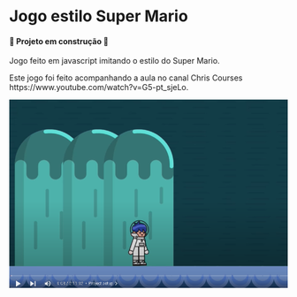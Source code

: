 # Jogo estilo Super Mario
<h4>🚧 Projeto em construção 🚧</h4>
<p>
    Jogo feito em javascript imitando o estilo do Super Mario.
</p>

<p>
    Este jogo foi feito acompanhando a aula no canal Chris Courses https://www.youtube.com/watch?v=G5-pt_sjeLo.
</p>

<a href="https://www.youtube.com/watch?v=4q2vvZn5aoo&list=PLCOmefg3TgGwiMKeFpuh1vk-Dieoj-Xie&index=14&pp=gAQBiAQB" target="_blank">
    <img src="https://github.com/Fabiano-Lages/MarioType/blob/main/img/Thumb.png" />
</a>
